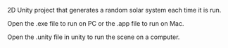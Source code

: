 2D Unity project that generates a random solar system each time it is run. 

Open the .exe file to run on PC or the .app file to run on Mac.

Open the .unity file in unity to run the scene on a computer.
